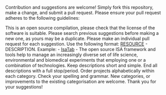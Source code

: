 Contribution and suggestions are welcome! Simply fork this repository, make a change, and submit a pull request. Please ensure your pull request adheres to the following guidelines:

This is an open source compilation, please check that the license of the software is suitable.
Please search previous suggestions before making a new one, as yours may be a duplicate.
Please make an individual pull request for each suggestion.
Use the following format: [RESOURCE](URL) - DESCRIPTION.
Example:  - [IsaTab](https://isa-tools.github.io/index.html) - The open source ISA framework and tools help to manage an increasingly diverse set of life science, environmental and biomedical experiments that employing one or a combination of technologies.
Keep descriptions short and simple.
End all descriptions with a full stop/period.
Order projects alphabetically within each category.
Check your spelling and grammar.
New categories, or improvements to the existing categorisation are welcome.
Thank you for your suggestions!
